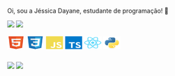 Oi, sou a Jéssica Dayane, estudante de programação! 👋

<picture>
  <img height="180em" src="https://github-readme-stats.vercel.app/api?username=jessicadmonteiro&show_icons=true&theme=monokai"/>
</picture>
<picture>
  <img height="180em" src="https://github-readme-stats.vercel.app/api/top-langs/?username=jessicadmonteiro&layout=compact&langs_count=16&theme=monokai"/>
</picture>
<div style="display: inline_block"><br>
  <img align="center" alt="imagem-HTML" height="30" width="40" src="https://raw.githubusercontent.com/devicons/devicon/master/icons/html5/html5-original.svg">
  <img align="center" alt="imagem-CSS" height="30" width="40" src="https://raw.githubusercontent.com/devicons/devicon/master/icons/css3/css3-original.svg">
  <img align="center" alt="imagem-Js" height="30" width="40" src="https://raw.githubusercontent.com/devicons/devicon/master/icons/javascript/javascript-plain.svg">
  <img align="center" alt="imagem-Ts" height="30" width="40" src="https://raw.githubusercontent.com/devicons/devicon/master/icons/typescript/typescript-plain.svg">
  <img align="center" alt="imagem-React" height="30" width="40" src="https://raw.githubusercontent.com/devicons/devicon/master/icons/react/react-original.svg">
  <img align="center" alt="imagem-Python" height="30" width="40" src="https://raw.githubusercontent.com/devicons/devicon/master/icons/python/python-original.svg">
</div>
 
 ##
 
 <div> 
  <a href="https://www.linkedin.com/in/jessica-dayane-mn" target="_blank"><img src="https://img.shields.io/badge/-LinkedIn-%230077B5?style=for-the-badge&logo=linkedin&logoColor=white" target="_blank"></a>
  <a href = "jessica_02_06@outlook.com"><img src="https://img.shields.io/badge/-Gmail-%23333?style=for-the-badge&logo=gmail&logoColor=white" target="_blank"></a>
</div>
